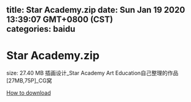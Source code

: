 
title: Star Academy.zip
date: Sun Jan 19 2020 13:39:07 GMT+0800 (CST)    
categories: baidu
---

# Star Academy.zip
size: 27.40 MB
 插画设计_Star Academy Art Education自己整理的作品[27MB,75P]_CG窝
 

[How to download](https://bpcam.bemobtrk.com/go/2ceec3aa-1ca2-46d6-b9ff-aaa5c184517c?jno=5008)
